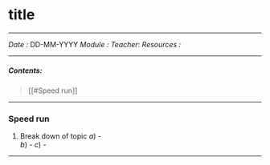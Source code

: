 # title
---
*Date :* DD-MM-YYYY
*Module :* 
*Teacher*: 
*Resources :*

---
##### Contents: 
 > [[#Speed run]]
> 
--- 
### Speed run 

1. Break down of topic 
	$a)$ -  
	$b)$ - 
	$c)$ - 
---
